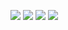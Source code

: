 ![](https://j.gifs.com/nxlJEW.gif)
![](https://j.gifs.com/71MJEy.gif)
![](https://j.gifs.com/Jy1X4J.gif)
![](https://j.gifs.com/k8gMGE.gif)
